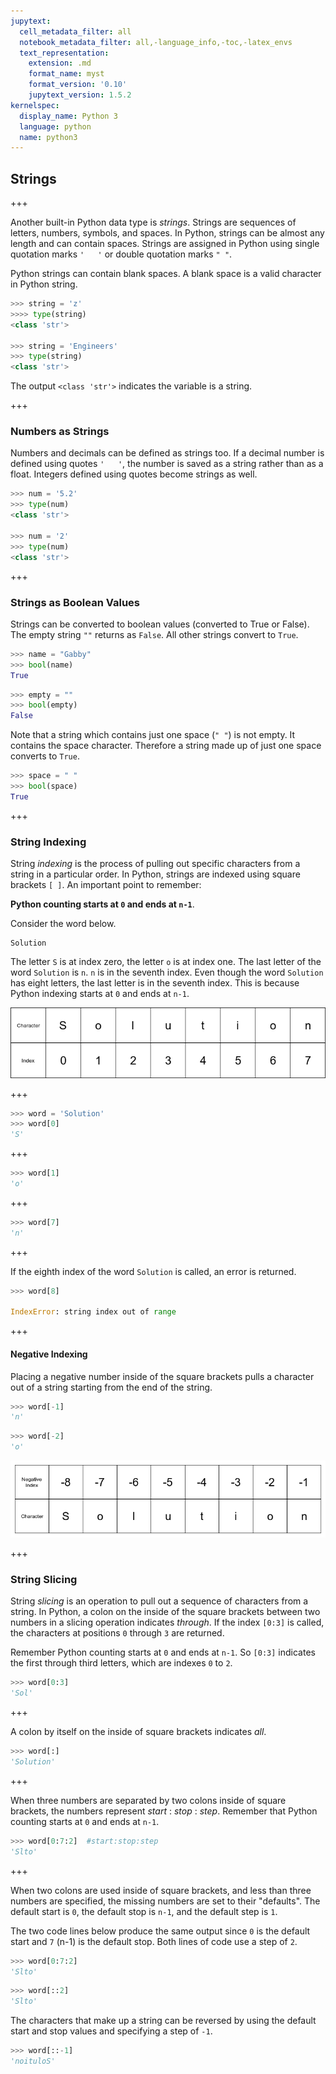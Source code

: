 ```yaml
---
jupytext:
  cell_metadata_filter: all
  notebook_metadata_filter: all,-language_info,-toc,-latex_envs
  text_representation:
    extension: .md
    format_name: myst
    format_version: '0.10'
    jupytext_version: 1.5.2
kernelspec:
  display_name: Python 3
  language: python
  name: python3
---
```


## Strings

+++

Another built-in Python data type is _strings_. Strings are sequences of letters, numbers, symbols, and spaces. In Python, strings can be almost any length and can contain spaces. Strings are assigned in Python using single quotation marks ```'   '``` or double quotation marks ```" "```.

Python strings can contain blank spaces. A blank space is a valid character in Python string.

```python
>>> string = 'z'
>>>> type(string)
<class 'str'>

>>> string = 'Engineers'
>>> type(string)
<class 'str'>
```

The output ```<class 'str'>``` indicates the variable is a string.

+++

### Numbers as Strings

Numbers and decimals can be defined as strings too. If a decimal number is defined using quotes ```'   '```, the number is saved as a string rather than as a float. Integers defined using quotes become strings as well.

```python
>>> num = '5.2'
>>> type(num)
<class 'str'>

>>> num = '2'
>>> type(num)
<class 'str'>
```

+++

### Strings as Boolean Values

Strings can be converted to boolean values (converted to True or False). The empty string ```""``` returns as ```False```. All other strings convert to ```True```. 

```python
>>> name = "Gabby"
>>> bool(name)
True
```

```python
>>> empty = ""
>>> bool(empty)
False
```

Note that a string which contains just one space (```" "```) is not empty. It contains the space character. Therefore a string made up of just one space converts to ```True```.

```python
>>> space = " "
>>> bool(space)
True
```

+++

### String Indexing

String _indexing_ is the process of pulling out specific characters from a string in a particular order. In Python, strings are indexed using square brackets ```[ ]```. An important point to remember: 

**Python counting starts at ```0``` and ends at ```n-1```**. 

Consider the word below.

```text
Solution
```

The letter ```S``` is at index zero, the letter ```o``` is at index one. The last letter of the word ```Solution``` is ```n```. ```n``` is in the seventh index. Even though the word ```Solution``` has eight letters, the last letter is in the seventh index. This is because Python indexing starts at ```0``` and ends at ```n-1```.

![String index assignments](images/string_indexing.png)

+++

```python
>>> word = 'Solution'
>>> word[0]
'S'
```

+++

```python
>>> word[1]
'o'
```

+++

```python
>>> word[7]
'n'
```

+++

If the eighth index of the word ```Solution``` is called, an error is returned.

```python
>>> word[8]

IndexError: string index out of range
```

+++

#### Negative Indexing


Placing a negative number inside of the square brackets pulls a character out of a string starting from the end of the string.

```python
>>> word[-1]
'n'
```

```python
>>> word[-2]
'o'
```

![Negative string index assignments](images/reverse_string_indexing.png)

+++

### String Slicing

String _slicing_ is an operation to pull out a sequence of characters from a string. In Python, a colon on the inside of the square brackets between two numbers in a slicing operation indicates _through_. If the index ```[0:3]``` is called, the characters at positions ```0``` through ```3``` are returned.

Remember Python counting starts at ```0``` and ends at ```n-1```. So ```[0:3]``` indicates the first through third letters, which are indexes ```0``` to ```2```.

```python
>>> word[0:3]
'Sol'
```

+++

A colon by itself on the inside of square brackets indicates _all_.

```python
>>> word[:]
'Solution'
```

+++

When three numbers are separated by two colons inside of square brackets, the numbers represent _start_ : _stop_ : _step_. Remember that Python counting starts at ```0``` and ends at ```n-1```. 

```python
>>> word[0:7:2]  #start:stop:step
'Slto'
```

+++

When two colons are used inside of square brackets, and less than three numbers are specified, the missing numbers are set to their "defaults". The default start is ```0```, the default stop is ```n-1```, and the default step is ```1```. 

The two code lines below produce the same output since ```0``` is the default start and ```7``` (n-1) is the default stop. Both lines of code use a step of ```2```.

```python
>>> word[0:7:2]
'Slto'
```

```python
>>> word[::2]
'Slto'
```

The characters that make up a string can be reversed by using the default start and stop values and specifying a step of ```-1```.

```python
>>> word[::-1]
'noituloS'
```

```{code-cell} ipython3

```
